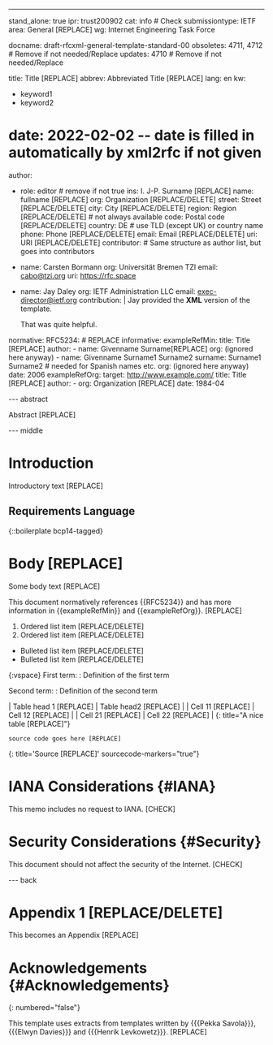 ---
stand_alone: true
ipr: trust200902
cat: info # Check
submissiontype: IETF
area: General [REPLACE]
wg: Internet Engineering Task Force

docname: draft-rfcxml-general-template-standard-00
obsoletes: 4711, 4712 # Remove if not needed/Replace
updates: 4710 # Remove if not needed/Replace

title: Title [REPLACE]
abbrev: Abbreviated Title [REPLACE]
lang: en
kw:
  - keyword1
  - keyword2
# date: 2022-02-02 -- date is filled in automatically by xml2rfc if not given
author:
- role: editor # remove if not true
  ins: I. J-P. Surname [REPLACE]
  name: fullname [REPLACE]
  org: Organization [REPLACE/DELETE]
  street: Street [REPLACE/DELETE]
  city: City [REPLACE/DELETE]
  region: Region [REPLACE/DELETE] # not always available
  code: Postal code [REPLACE/DELETE]
  country: DE # use TLD (except UK) or country name
  phone: Phone [REPLACE/DELETE]
  email: Email [REPLACE/DELETE]
  uri: URI [REPLACE/DELETE]
contributor: # Same structure as author list, but goes into contributors
- name: Carsten Bormann
  org: Universität Bremen TZI
  email: cabo@tzi.org
  uri: https://rfc.space
- name: Jay Daley
  org: IETF Administration LLC
  email: exec-director@ietf.org
  contribution: |
    Jay provided the **XML** version of the template.

    That was quite helpful.

normative:
  RFC5234: # REPLACE
informative:
  exampleRefMin:
    title: Title [REPLACE]
    author:
    - name: Givenname Surname[REPLACE]
      org: (ignored here anyway)
    - name: Givenname Surname1 Surname2
      surname: Surname1 Surname2 # needed for Spanish names etc.
      org: (ignored here anyway)
    date: 2006
  exampleRefOrg:
    target: http://www.example.com/
    title: Title [REPLACE]
    author:
    - org: Organization [REPLACE]
    date: 1984-04

--- abstract

Abstract [REPLACE]

--- middle

# Introduction

Introductory text [REPLACE]

## Requirements Language

{::boilerplate bcp14-tagged}

# Body [REPLACE]

Some body text [REPLACE]

This document normatively references {{RFC5234}} and has more
information in {{exampleRefMin}} and {{exampleRefOrg}}. [REPLACE]

1. Ordered list item [REPLACE/DELETE]
2. Ordered list item [REPLACE/DELETE]

* Bulleted list item [REPLACE/DELETE]
* Bulleted list item [REPLACE/DELETE]


{:vspace}
First term:
: Definition of the first term

Second term:
: Definition of the second term
<!-- Omit the leading {:vspace} for a compact definition list,
     i.e., to start definitions on same line as the term -->


| Table head 1 [REPLACE] | Table head2 [REPLACE] |
| Cell 11 [REPLACE]      | Cell 12 [REPLACE]     |
| Cell 21 [REPLACE]      | Cell 22 [REPLACE]     |
{: title="A nice table [REPLACE]"}

~~~~ language-REPLACE/DELETE
source code goes here [REPLACE]
~~~~
{: title='Source [REPLACE]' sourcecode-markers="true"}


# IANA Considerations {#IANA}

This memo includes no request to IANA. [CHECK]


# Security Considerations {#Security}

This document should not affect the security of the Internet. [CHECK]


--- back

# Appendix 1 [REPLACE/DELETE]

This becomes an Appendix [REPLACE]


# Acknowledgements {#Acknowledgements}
{: numbered="false"}

This template uses extracts from templates written by
{{{Pekka Savola}}}, {{{Elwyn Davies}}} and
{{{Henrik Levkowetz}}}. [REPLACE]

